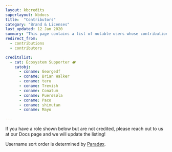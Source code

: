 ```yaml
---
layout: kbcredits
superlayout: kbdocs
title:  "Contributors"
category: "Brand & Licenses"
last_updated: 12 Jan 2020
summary: "This page contains a list of notable users whose contributions have helped make the Wysc experience you know and love possible. The list may not be fully comprehensive."
redirect_from:
  - contributions
  - contributors

creditslist:
  - cat: Ecosystem Supporter 🏕
    catobj:
      - coname: Georgedf
      - coname: Brian Walker
      - coname: teru
      - coname: Trevish
      - coname: Conatum
      - coname: Puerøsøla
      - coname: Paco
      - coname: shimutan
      - coname: Mayo

---
```


If you have a role shown below but are not credited, please reach out to us at our Docs page and we will update the listing!

Username sort order is determined by [Paradøx](credits#parad%C3%B8x-texit).